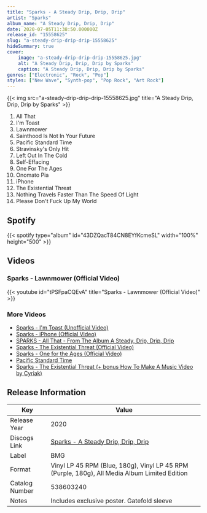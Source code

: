 ```yaml
---
title: "Sparks - A Steady Drip, Drip, Drip"
artist: "Sparks"
album_name: "A Steady Drip, Drip, Drip"
date: 2020-07-05T11:38:50.000000Z
release_id: "15558625"
slug: "a-steady-drip-drip-drip-15558625"
hideSummary: true
cover:
    image: "a-steady-drip-drip-drip-15558625.jpg"
    alt: "A Steady Drip, Drip, Drip by Sparks"
    caption: "A Steady Drip, Drip, Drip by Sparks"
genres: ["Electronic", "Rock", "Pop"]
styles: ["New Wave", "Synth-pop", "Pop Rock", "Art Rock"]
---
```


{{< img src="a-steady-drip-drip-drip-15558625.jpg" title="A Steady Drip, Drip, Drip by Sparks" >}}

<!-- section break -->

1. All That
2. I'm Toast
3. Lawnmower
4. Sainthood Is Not In Your Future
5. Pacific Standard Time
6. Stravinsky's Only Hit
7. Left Out In The Cold
8. Self-Effacing
9. One For The Ages
10. Onomato Pia
11. iPhone
12. The Existential Threat
13. Nothing Travels Faster Than The Speed Of Light
14. Please Don't Fuck Up My World

<!-- section break -->


## Spotify
{{< spotify type="album" id="43DZQacT84CN8EYfKcmeSL" width="100%" height="500" >}}



## Videos
### Sparks - Lawnmower (Official Video)
{{< youtube id="tPSFpaCQEvA" title="Sparks - Lawnmower (Official Video)" >}}<br>

### More Videos

- [Sparks - I'm Toast (Unofficial Video)](https://www.youtube.com/watch?v=aJpfdcurYoQ)
- [Sparks - iPhone (Official Video)](https://www.youtube.com/watch?v=C3CIDPuxwrY)
- [SPARKS - All That - From The Album A Steady, Drip, Drip, Drip](https://www.youtube.com/watch?v=3ebYtDHlMDY)
- [Sparks - The Existential Threat (Official Video)](https://www.youtube.com/watch?v=dLxPIOxgkM0)
- [Sparks - One for the Ages (Official Video)](https://www.youtube.com/watch?v=6DA95FFBJNs)
- [Pacific Standard Time](https://www.youtube.com/watch?v=zf6y7p2iauE)
- [Sparks - The Existential Threat (+ bonus How To Make A Music Video by Cyriak)](https://www.youtube.com/watch?v=nkvxIeV1fQ8)


## Release Information
|  Key           | Value                                                |
| ---------------| ---------------------------------------------------- |
| Release Year   | 2020                                   |
| Discogs Link   | [Sparks - A Steady Drip, Drip, Drip](https://www.discogs.com/release/15558625-Sparks-A-Steady-Drip-Drip-Drip) |
| Label          | BMG |
| Format         | Vinyl LP 45 RPM (Blue, 180g), Vinyl LP 45 RPM (Purple, 180g), All Media Album Limited Edition |
| Catalog Number | 538603240 |
| Notes | Includes exclusive poster.  Gatefold sleeve |
